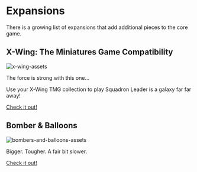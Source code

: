 # Expansions

There is a growing list of expansions that add additional pieces to the core game.

## X-Wing: The Miniatures Game Compatibility

![x-wing-assets](https://raw.githubusercontent.com/Wollivan/SquadronLeader/main/Expansions/X-Wing_Compatibility/x-wing_compatibility_03.jpeg)

The force is strong with this one...

Use your X-Wing TMG collection to play Squadron Leader is a galaxy far far away!

<a href="https://squadronleader.wollivan.dev/expansions/x-wing-compatibility" class="button">Check it out!</a>

## Bomber & Balloons

![bombers-and-balloons-assets](https://raw.githubusercontent.com/Wollivan/SquadronLeader/main/Expansions/Bombers_and_Balloons/bombers_and_balloons.png)

Bigger. Tougher. A fair bit slower.

<a href="https://squadronleader.wollivan.dev/expansions/bombers-balloons" class="button">Check it out!</a>
